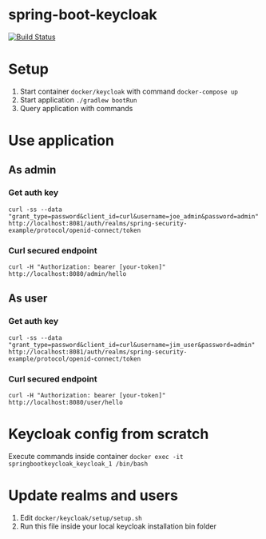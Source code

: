 # spring-boot-keycloak

[![Build Status](https://travis-ci.org/modestukasai/spring-boot-keycloak.svg?branch=master)](https://travis-ci.org/modestukasai/spring-boot-keycloak)

# Setup
1. Start container `docker/keycloak` with command `docker-compose up`
2. Start application `./gradlew bootRun`
3. Query application with commands

# Use application

## As admin
### Get auth key
`curl -ss --data "grant_type=password&client_id=curl&username=joe_admin&password=admin" http://localhost:8081/auth/realms/spring-security-example/protocol/openid-connect/token`

### Curl secured endpoint
`curl -H "Authorization: bearer [your-token]" http://localhost:8080/admin/hello`

## As user
### Get auth key
`curl -ss --data "grant_type=password&client_id=curl&username=jim_user&password=admin" http://localhost:8081/auth/realms/spring-security-example/protocol/openid-connect/token`

### Curl secured endpoint
`curl -H "Authorization: bearer [your-token]" http://localhost:8080/user/hello`

# Keycloak config from scratch
Execute commands inside container
`docker exec -it springbootkeycloak_keycloak_1 /bin/bash`

# Update realms and users
1. Edit `docker/keycloak/setup/setup.sh`
2. Run this file inside your local keycloak installation bin folder
